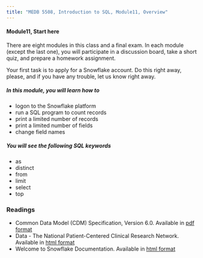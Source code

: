 ```yaml
---
title: "MEDB 5508, Introduction to SQL, Module11, Overview"
---
```


#### Module11, Start here

There are eight modules in this class and a final exam. In each module (except the last one), you will participate in a discussion board, take a short quiz, and prepare a homework assignment.

Your first task is to apply for a Snowflake account. Do this right away, please, and if you have any trouble, let us know right away.

##### In this module, you will learn how to

+ logon to the Snowflake platform
+ run a SQL program to count records
+ print a limited number of records
+ print a limited number of fields
+ change field names

##### You will see the following SQL keywords

+ as
+ distinct
+ from
+ limit
+ select
+ top

### Readings

+ Common Data Model (CDM) Specification, Version 6.0. Available in [pdf format][pcor1]
+ Data - The National Patient-Centered Clinical Research Network. Available in [html format][pcor2]
+ Welcome to Snowflake Documentation. Available in [html format][snow1]

[pcor1]: https://pcornet.org/data/
[pcor2]: https://pcornet.org/wp-content/uploads/2022/01/PCORnet-Common-Data-Model-v60-2020_10_221.pdf
[snow1]: https://docs.snowflake.com/en/index.html